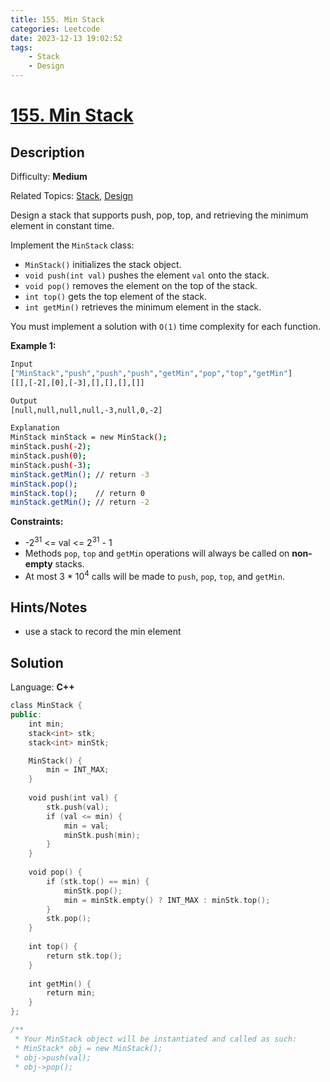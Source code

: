 ```yaml
---
title: 155. Min Stack
categories: Leetcode
date: 2023-12-13 19:02:52
tags:
    - Stack
    - Design
---
```


# [155\. Min Stack](https://leetcode.com/problems/min-stack/)

## Description

Difficulty: **Medium**

Related Topics: [Stack](https://leetcode.com/tag/https://leetcode.com/tag/stack//), [Design](https://leetcode.com/tag/https://leetcode.com/tag/design//)

Design a stack that supports push, pop, top, and retrieving the minimum element in constant time.

Implement the `MinStack` class:

* `MinStack()` initializes the stack object.
* `void push(int val)` pushes the element `val` onto the stack.
* `void pop()` removes the element on the top of the stack.
* `int top()` gets the top element of the stack.
* `int getMin()` retrieves the minimum element in the stack.

You must implement a solution with `O(1)` time complexity for each function.

**Example 1:**

```bash
Input
["MinStack","push","push","push","getMin","pop","top","getMin"]
[[],[-2],[0],[-3],[],[],[],[]]

Output
[null,null,null,null,-3,null,0,-2]

Explanation
MinStack minStack = new MinStack();
minStack.push(-2);
minStack.push(0);
minStack.push(-3);
minStack.getMin(); // return -3
minStack.pop();
minStack.top();    // return 0
minStack.getMin(); // return -2
```

**Constraints:**

* -2<sup>31</sup> <= val <= 2<sup>31</sup> - 1
* Methods `pop`, `top` and `getMin` operations will always be called on **non-empty** stacks.
* At most 3 * 10<sup>4</sup> calls will be made to `push`, `pop`, `top`, and `getMin`.

## Hints/Notes

* use a stack to record the min element

## Solution

Language: **C++**

```C++
class MinStack {
public:
    int min;
    stack<int> stk;
    stack<int> minStk;

    MinStack() {
        min = INT_MAX;
    }
    
    void push(int val) {
        stk.push(val);
        if (val <= min) {
            min = val;
            minStk.push(min);
        }
    }
    
    void pop() {
        if (stk.top() == min) {
            minStk.pop();
            min = minStk.empty() ? INT_MAX : minStk.top();
        }
        stk.pop();
    }
    
    int top() {
        return stk.top();
    }
    
    int getMin() {
        return min;
    }
};

/**
 * Your MinStack object will be instantiated and called as such:
 * MinStack* obj = new MinStack();
 * obj->push(val);
 * obj->pop();
```
